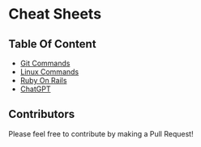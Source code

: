 # Cheat Sheets

## Table Of Content

- [Git Commands](./git/git-commands-cheat-sheet.md)
- [Linux Commands](./linux/linux-commands-cheat-sheet.md)
- [Ruby On Rails](./Ruby-on-Rails/ruby-on-rails-cheat-sheet.md)
- [ChatGPT](./chatgpt/chatgpt-prompts.md)

## Contributors

Please feel free to contribute by making a Pull Request!
